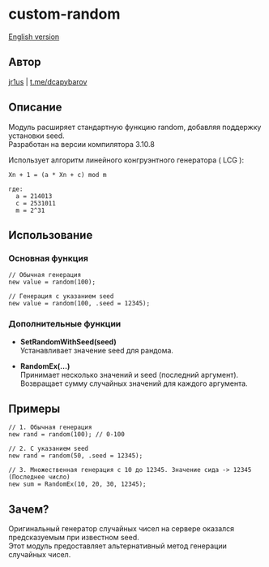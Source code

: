 # custom-random

[English version](README.md)

## Автор
[jr1us](https://vk.com/s.fridom) | [t.me/dcapybarov](https://t.me/dcapybarov)

## Описание

Модуль расширяет стандартную функцию random, добавляя поддержку установки seed.  
Разработан на версии компилятора 3.10.8

Использует алгоритм линейного конгруэнтного генератора ( LCG ):
```
Xn + 1 = (a * Xn + c) mod m

где:
  a = 214013
  c = 2531011
  m = 2^31
```

## Использование

### Основная функция

```pawn
// Обычная генерация
new value = random(100);

// Генерация с указанием seed
new value = random(100, .seed = 12345);
```

### Дополнительные функции

- **SetRandomWithSeed(seed)**  
  Устанавливает значение seed для рандома.

- **RandomEx(...)**  
  Принимает несколько значений и seed (последний аргумент).  
  Возвращает сумму случайных значений для каждого аргумента.

## Примеры

```pawn
// 1. Обычная генерация
new rand = random(100); // 0-100

// 2. С указанием seed
new rand = random(50, .seed = 12345);

// 3. Множественная генерация с 10 до 12345. Значение сида -> 12345 (Последнее число)
new sum = RandomEx(10, 20, 30, 12345);
```

## Зачем?

Оригинальный генератор случайных чисел на сервере оказался предсказуемым при известном seed.  
Этот модуль предоставляет альтернативный метод генерации случайных чисел.
